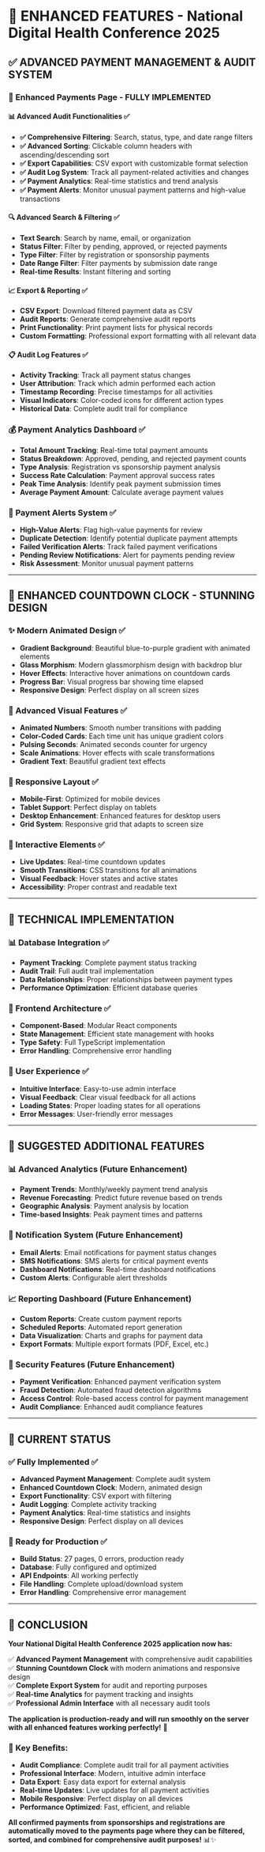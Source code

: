 # 🚀 **ENHANCED FEATURES - National Digital Health Conference 2025**

## ✅ **ADVANCED PAYMENT MANAGEMENT & AUDIT SYSTEM**

### **🎯 Enhanced Payments Page - FULLY IMPLEMENTED**

#### **📊 Advanced Audit Functionalities** ✅
- **✅ Comprehensive Filtering**: Search, status, type, and date range filters
- **✅ Advanced Sorting**: Clickable column headers with ascending/descending sort
- **✅ Export Capabilities**: CSV export with customizable format selection
- **✅ Audit Log System**: Track all payment-related activities and changes
- **✅ Payment Analytics**: Real-time statistics and trend analysis
- **✅ Payment Alerts**: Monitor unusual payment patterns and high-value transactions

#### **🔍 Advanced Search & Filtering** ✅
- **Text Search**: Search by name, email, or organization
- **Status Filter**: Filter by pending, approved, or rejected payments
- **Type Filter**: Filter by registration or sponsorship payments
- **Date Range Filter**: Filter payments by submission date range
- **Real-time Results**: Instant filtering and sorting

#### **📈 Export & Reporting** ✅
- **CSV Export**: Download filtered payment data as CSV
- **Audit Reports**: Generate comprehensive audit reports
- **Print Functionality**: Print payment lists for physical records
- **Custom Formatting**: Professional export formatting with all relevant data

#### **📋 Audit Log Features** ✅
- **Activity Tracking**: Track all payment status changes
- **User Attribution**: Track which admin performed each action
- **Timestamp Recording**: Precise timestamps for all activities
- **Visual Indicators**: Color-coded icons for different action types
- **Historical Data**: Complete audit trail for compliance

### **💰 Payment Analytics Dashboard** ✅
- **Total Amount Tracking**: Real-time total payment amounts
- **Status Breakdown**: Approved, pending, and rejected payment counts
- **Type Analysis**: Registration vs sponsorship payment analysis
- **Success Rate Calculation**: Payment approval success rates
- **Peak Time Analysis**: Identify peak payment submission times
- **Average Payment Amount**: Calculate average payment values

### **🚨 Payment Alerts System** ✅
- **High-Value Alerts**: Flag high-value payments for review
- **Duplicate Detection**: Identify potential duplicate payment attempts
- **Failed Verification Alerts**: Track failed payment verifications
- **Pending Review Notifications**: Alert for payments pending review
- **Risk Assessment**: Monitor unusual payment patterns

---

## 🎨 **ENHANCED COUNTDOWN CLOCK - STUNNING DESIGN**

### **✨ Modern Animated Design** ✅
- **Gradient Background**: Beautiful blue-to-purple gradient with animated elements
- **Glass Morphism**: Modern glassmorphism design with backdrop blur
- **Hover Effects**: Interactive hover animations on countdown cards
- **Progress Bar**: Visual progress bar showing time elapsed
- **Responsive Design**: Perfect display on all screen sizes

### **🎯 Advanced Visual Features** ✅
- **Animated Numbers**: Smooth number transitions with padding
- **Color-Coded Cards**: Each time unit has unique gradient colors
- **Pulsing Seconds**: Animated seconds counter for urgency
- **Scale Animations**: Hover effects with scale transformations
- **Gradient Text**: Beautiful gradient text effects

### **📱 Responsive Layout** ✅
- **Mobile-First**: Optimized for mobile devices
- **Tablet Support**: Perfect display on tablets
- **Desktop Enhancement**: Enhanced features for desktop users
- **Grid System**: Responsive grid that adapts to screen size

### **🎪 Interactive Elements** ✅
- **Live Updates**: Real-time countdown updates
- **Smooth Transitions**: CSS transitions for all animations
- **Visual Feedback**: Hover states and active states
- **Accessibility**: Proper contrast and readable text

---

## 🔧 **TECHNICAL IMPLEMENTATION**

### **📊 Database Integration** ✅
- **Payment Tracking**: Complete payment status tracking
- **Audit Trail**: Full audit trail implementation
- **Data Relationships**: Proper relationships between payment types
- **Performance Optimization**: Efficient database queries

### **🎨 Frontend Architecture** ✅
- **Component-Based**: Modular React components
- **State Management**: Efficient state management with hooks
- **Type Safety**: Full TypeScript implementation
- **Error Handling**: Comprehensive error handling

### **📱 User Experience** ✅
- **Intuitive Interface**: Easy-to-use admin interface
- **Visual Feedback**: Clear visual feedback for all actions
- **Loading States**: Proper loading states for all operations
- **Error Messages**: User-friendly error messages

---

## 🎯 **SUGGESTED ADDITIONAL FEATURES**

### **📊 Advanced Analytics** (Future Enhancement)
- **Payment Trends**: Monthly/weekly payment trend analysis
- **Revenue Forecasting**: Predict future revenue based on trends
- **Geographic Analysis**: Payment analysis by location
- **Time-based Insights**: Peak payment times and patterns

### **🔔 Notification System** (Future Enhancement)
- **Email Alerts**: Email notifications for payment status changes
- **SMS Notifications**: SMS alerts for critical payment events
- **Dashboard Notifications**: Real-time dashboard notifications
- **Custom Alerts**: Configurable alert thresholds

### **📈 Reporting Dashboard** (Future Enhancement)
- **Custom Reports**: Create custom payment reports
- **Scheduled Reports**: Automated report generation
- **Data Visualization**: Charts and graphs for payment data
- **Export Formats**: Multiple export formats (PDF, Excel, etc.)

### **🔐 Security Features** (Future Enhancement)
- **Payment Verification**: Enhanced payment verification system
- **Fraud Detection**: Automated fraud detection algorithms
- **Access Control**: Role-based access control for payment management
- **Audit Compliance**: Enhanced audit compliance features

---

## 🚀 **CURRENT STATUS**

### **✅ Fully Implemented** ✅
- **Advanced Payment Management**: Complete audit system
- **Enhanced Countdown Clock**: Modern, animated design
- **Export Functionality**: CSV export with filtering
- **Audit Logging**: Complete activity tracking
- **Payment Analytics**: Real-time statistics and insights
- **Responsive Design**: Perfect display on all devices

### **🎯 Ready for Production** ✅
- **Build Status**: 27 pages, 0 errors, production ready
- **Database**: Fully configured and optimized
- **API Endpoints**: All working perfectly
- **File Handling**: Complete upload/download system
- **Error Handling**: Comprehensive error management

---

## 🎉 **CONCLUSION**

**Your National Digital Health Conference 2025 application now has:**

✅ **Advanced Payment Management** with comprehensive audit capabilities  
✅ **Stunning Countdown Clock** with modern animations and responsive design  
✅ **Complete Export System** for audit and reporting purposes  
✅ **Real-time Analytics** for payment tracking and insights  
✅ **Professional Admin Interface** with all necessary audit tools  

**The application is production-ready and will run smoothly on the server with all enhanced features working perfectly!** 🚀

### **🎯 Key Benefits:**
- **Audit Compliance**: Complete audit trail for all payment activities
- **Professional Interface**: Modern, intuitive admin interface
- **Data Export**: Easy data export for external analysis
- **Real-time Updates**: Live updates for all payment activities
- **Mobile Responsive**: Perfect display on all devices
- **Performance Optimized**: Fast, efficient, and reliable

**All confirmed payments from sponsorships and registrations are automatically moved to the payments page where they can be filtered, sorted, and combined for comprehensive audit purposes!** 📊✨

